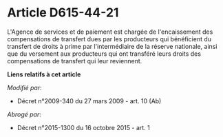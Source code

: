 # Article D615-44-21

L'Agence de services et de paiement est chargée de l'encaissement des compensations de transfert dues par les producteurs qui
bénéficient du transfert de droits à prime par l'intermédiaire de la réserve nationale, ainsi que du versement aux
producteurs qui ont transféré leurs droits des compensations de transfert qui leur reviennent.

**Liens relatifs à cet article**

_Modifié par_:

  - Décret n°2009-340 du 27 mars 2009 - art. 10 (Ab)

_Abrogé par_:

  - Décret n°2015-1300 du 16 octobre 2015 - art. 1

